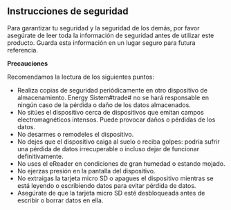 ## Instrucciones de seguridad

Para garantizar tu seguridad y la seguridad de los demás, por favor asegúrate de leer toda la información de seguridad antes de utilizar este producto. Guarda esta información en un lugar seguro para futura referencia.

**Precauciones**

Recomendamos la lectura de los siguientes puntos:
- Realiza copias de seguridad periódicamente en otro dispositivo de almacenamiento. Energy Sistem#trade# no se hará responsable en ningún caso de la pérdida o daño de los datos almacenados.
- No sitúes el dispositivo cerca de dispositivos que emitan campos electromagnéticos intensos. Puede provocar daños o pérdidas de los datos.
- No desarmes o remodeles el dispositivo.
- No dejes que el dispositivo caiga al suelo o reciba golpes: podría sufrir una pérdida de datos irrecuperable o incluso dejar de funcionar definitivamente.
- No uses el eReader en condiciones de gran humedad o estando mojado.
- No ejerzas presión en la pantalla del dispositivo.
- No extraigas la tarjeta micro SD o apagues el dispositivo mientras se está leyendo o escribiendo datos para evitar pérdida de datos.
- Asegúrate de que la tarjeta micro SD esté desbloqueada antes de escribir o borrar datos en ella.
